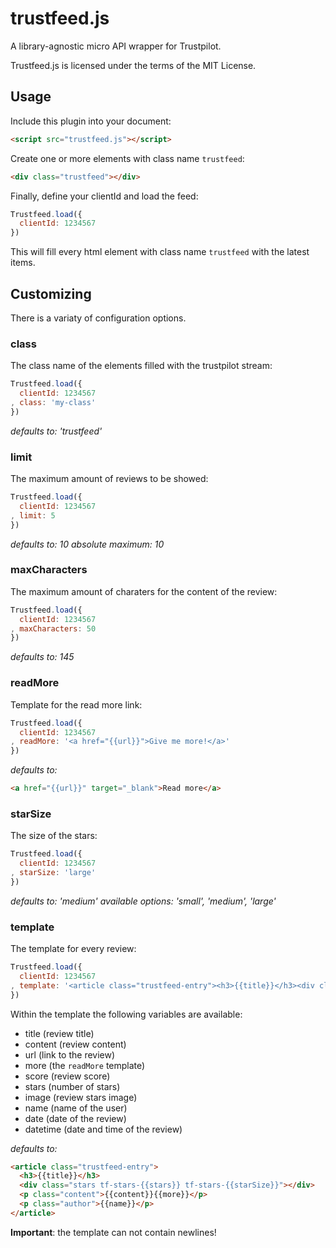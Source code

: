 # trustfeed.js

A library-agnostic micro API wrapper for Trustpilot.

Trustfeed.js is licensed under the terms of the MIT License.

## Usage
Include this plugin into your document:

```html
<script src="trustfeed.js"></script>
```

Create one or more elements with class name `trustfeed`:

```html
<div class="trustfeed"></div>
```

Finally, define your clientId and load the feed:

```javascript
Trustfeed.load({
  clientId: 1234567
})
```

This will fill every html element with class name `trustfeed` with the latest items.

## Customizing
There is a variaty of configuration options.

### class
The class name of the elements filled with the trustpilot stream:

```javascript
Trustfeed.load({
  clientId: 1234567
, class: 'my-class'
})
```

_defaults to: 'trustfeed'_

### limit
The maximum amount of reviews to be showed:

```javascript
Trustfeed.load({
  clientId: 1234567
, limit: 5
})
```

_defaults to: 10_
_absolute maximum: 10_


### maxCharacters
The maximum amount of charaters for the content of the review:

```javascript
Trustfeed.load({
  clientId: 1234567
, maxCharacters: 50
})
```

_defaults to: 145_

### readMore
Template for the read more link:

```javascript
Trustfeed.load({
  clientId: 1234567
, readMore: '<a href="{{url}}">Give me more!</a>'
})
```

_defaults to:_
```html
<a href="{{url}}" target="_blank">Read more</a>
```

### starSize
The size of the stars:

```javascript
Trustfeed.load({
  clientId: 1234567
, starSize: 'large'
})
```

_defaults to: 'medium'_
_available options: 'small', 'medium', 'large'_

### template
The template for every review:

```javascript
Trustfeed.load({
  clientId: 1234567
, template: '<article class="trustfeed-entry"><h3>{{title}}</h3><div class="stars tf-stars-{{stars}} tf-stars-{{starSize}}"></div><p class="content">{{content}}{{more}}</p><p class="author">{{name}}</p></article><p class="date">{{date}}</p>'
})
```

Within the template the following variables are available:
- title (review title)
- content (review content)
- url (link to the review)
- more (the `readMore` template)
- score (review score)
- stars (number of stars)
- image (review stars image)
- name (name of the user)
- date (date of the review)
- datetime (date and time of the review)

_defaults to:_
```html
<article class="trustfeed-entry">
  <h3>{{title}}</h3>
  <div class="stars tf-stars-{{stars}} tf-stars-{{starSize}}"></div>
  <p class="content">{{content}}{{more}}</p>
  <p class="author">{{name}}</p>
</article>
```

__Important__: the template can not contain newlines! 



